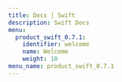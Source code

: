 ```yaml
---
title: Docs | Swift
description: Swift Docs
menu:
  product_swift_0.7.1:
    identifier: welcome
    name: Welcome
    weight: 10
menu_name: product_swift_0.7.1
---
```



